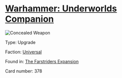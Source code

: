 # [Warhammer: Underworlds Companion](https://guidokessels.github.io/wh-underworlds)

  

![Concealed Weapon](https://warhammerunderworlds.com/wp-content/uploads/sites/6/2018/03/378_ENG.png)



Type: Upgrade

Faction: [Universal](https://guidokessels.github.io/wh-underworlds/factions/universal)

Found in: [The Farstriders Expansion](https://guidokessels.github.io/wh-underworlds/locations/the-farstriders-expansion)

Card number: 378
